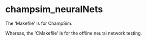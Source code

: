 # champsim_neuralNets

The 'Makefile' is for ChampSim.

Whereas, the 'CMakefile' is for the offline neural network testing.
